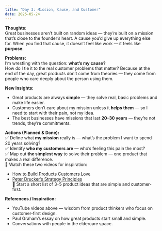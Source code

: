 ```yaml
---
title: "Day 3: Mission, Cause, and Customer"
date: 2025-05-24
---
```


**Thoughts:**  
Great businesses aren’t built on random ideas — they’re built on a mission that’s close to the founder’s heart. A cause you’d give up everything else for. When you find that cause, it doesn’t feel like work — it feels like **purpose**.

**Problems:**  
I’m wrestling with the question: **what’s my cause?**  
How do I tie it to the real customer problems that matter? Because at the end of the day, great products don’t come from theories — they come from people who care deeply about the person using them.

**New Insights:**  
- Great products are always **simple** — they solve real, basic problems and make life easier.  
- Customers don’t care about my mission unless it **helps them** — so I need to start with their pain, not my idea.  
- The best businesses have missions that last **20–30 years** — they’re not trends, they’re commitments.

**Actions (Planned & Done):**  
✅ Define what **my mission** really is — what’s the problem I want to spend 20 years solving?  
✅ Identify **who my customers are** — who’s feeling this pain the most?  
✅ Map out **the simplest way** to solve their problem — one product that makes a real difference.  
🔲 Watch these two videos for inspiration:  
  - [How to Build Products Customers Love](https://www.youtube.com/watch?v=9uOMectkCCs)  
  - [Peter Drucker’s Strategy Principles](https://www.youtube.com/watch?v=SdCzIDmfDAA)  
🔲 Start a short list of 3–5 product ideas that are simple and customer-first.

**References / Inspiration:**  
- YouTube videos above — wisdom from product thinkers who focus on customer-first design.  
- Paul Graham’s essay on how great products start small and simple.  
- Conversations with people in the eldercare space.


